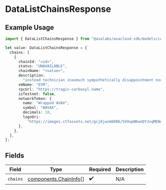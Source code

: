# DataListChainsResponse

## Example Usage

```typescript
import { DataListChainsResponse } from "@avalabs/avacloud-sdk/models/components";

let value: DataListChainsResponse = {
  chains: [
    {
      chainId: "<id>",
      status: "UNAVAILABLE",
      chainName: "<value>",
      description:
        "instead technician inasmuch sympathetically disappointment nor",
      vmName: "EVM",
      rpcUrl: "https://tragic-carboxyl.name",
      isTestnet: false,
      networkToken: {
        name: "Wrapped AVAX",
        symbol: "WAVAX",
        decimals: 18,
        logoUri:
          "https://images.ctfassets.net/gcj8jwzm6086/5VHupNKwnDYJvqMENeV7iJ/fdd6326b7a82c8388e4ee9d4be7062d4/avalanche-avax-logo.svg",
      },
    },
  ],
};
```

## Fields

| Field                                                          | Type                                                           | Required                                                       | Description                                                    |
| -------------------------------------------------------------- | -------------------------------------------------------------- | -------------------------------------------------------------- | -------------------------------------------------------------- |
| `chains`                                                       | [components.ChainInfo](../../models/components/chaininfo.md)[] | :heavy_check_mark:                                             | N/A                                                            |